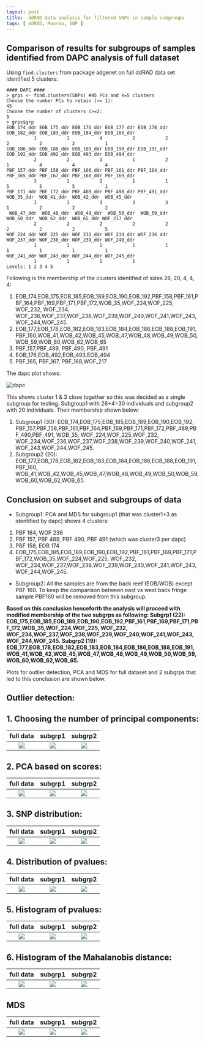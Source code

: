 ```yaml
---
layout: post
title:  ddRAD data analysis for filtered SNPs in sample subgroups
tags: [ ddRAD, Moorea, SNP ]
---
```


## Comparison of results for subgroups of samples identified from DAPC analysis of full dataset 
Using `find.clusters` from package adgenet on full ddRAD data set identified 5 clusters: 

```
#### DAPC ####
> grps <- find.clusters(SNPs) #45 PCs and k=5 clusters
Choose the number PCs to retain (>= 1): 
45
Choose the number of clusters (>=2: 
5
> grps$grp
EOB_174_ddr EOB_175_ddr EOB_176_ddr EOB_177_ddr EOB_178_ddr EOB_182_ddr EOB_183_ddr EOB_184_ddr EOB_185_ddr 
          1           1           4           2           2           2           2           2           1 
EOB_186_ddr EOB_188_ddr EOB_189_ddr EOB_190_ddr EOB_191_ddr EOB_192_ddr EOB_492_ddr EOB_493_ddr EOB_494_ddr 
          2           2           1           1           2           1           4           4           4 
PBF_157_ddr PBF_158_ddr PBF_160_ddr PBF_161_ddr PBF_164_ddr PBF_165_ddr PBF_167_ddr PBF_168_ddr PBF_169_ddr 
          3           1           2           1           1           5           5           5           1 
PBF_171_ddr PBF_172_ddr PBF_489_ddr PBF_490_ddr PBF_491_ddr  WOB_35_ddr  WOB_41_ddr  WOB_42_ddr  WOB_45_ddr 
          1           1           3           3           3           1           2           2           2 
 WOB_47_ddr  WOB_48_ddr  WOB_49_ddr  WOB_50_ddr  WOB_59_ddr  WOB_60_ddr  WOB_62_ddr  WOB_65_ddr WOF_217_ddr 
          2           2           2           2           2           2           2           2           5 
WOF_224_ddr WOF_225_ddr WOF_232_ddr WOF_234_ddr WOF_236_ddr WOF_237_ddr WOF_238_ddr WOF_239_ddr WOF_240_ddr 
          1           1           1           1           1           1           1           1           1 
WOF_241_ddr WOF_243_ddr WOF_244_ddr WOF_245_ddr 
          1           1           1           1 
Levels: 1 2 3 4 5
```
Following is the membership of the clusters identified of sizes 26, 20, 4, 4, 4: 
1. EOB_174,EOB_175,EOB_185,EOB_189,EOB_190,EOB_192,PBF_158,PBF_161,PBF_164,PBF_169,PBF_171,PBF_172,WOB_35,WOF_224,WOF_225, WOF_232, WOF_234, WOF_236,WOF_237,WOF_238,WOF_239,WOF_240,WOF_241,WOF_243,WOF_244,WOF_245.
2. EOB_177,EOB_178,EOB_182,EOB_183,EOB_184,EOB_186,EOB_188,EOB_191,PBF_160,WOB_41,WOB_42,WOB_45,WOB_47,WOB_48,WOB_49,WOB_50,WOB_59,WOB_60,WOB_62,WOB_65
3. PBF_157,PBF_489, PBF_490, PBF_491
4. EOB_176,EOB_492,EOB_493,EOB_494
5. PBF_165, PBF_167, PBF_168,WOF_217

The dapc plot shows:  

![dapc](https://github.com/tejashree1modak/TM_Putnam_Lab_Notebook/blob/master/images/ddRAD_analysis_out/full_data_dapc.png)  

This shows cluster 1 & 3 close together so this was decided as a single subgroup for testing. Subgroup1 with 26+4=30 individuals and subgroup2 with 20 individuals. Their membership shown below:
1. Subgroup1 (30): EOB_174,EOB_175,EOB_185,EOB_189,EOB_190,EOB_192, PBF_157,PBF_158,PBF_161,PBF_164,PBF_169,PBF_171,PBF_172,PBF_489,PBF_490,PBF_491, WOB_35, WOF_224,WOF_225,WOF_232, WOF_234,WOF_236,WOF_237,WOF_238,WOF_239,WOF_240,WOF_241,WOF_243,WOF_244,WOF_245.  
2. Subgroup2 (20): EOB_177,EOB_178,EOB_182,EOB_183,EOB_184,EOB_186,EOB_188,EOB_191, PBF_160, WOB_41,WOB_42,WOB_45,WOB_47,WOB_48,WOB_49,WOB_50,WOB_59,WOB_60,WOB_62,WOB_65.

## Conclusion on subset and subgroups of data
- Subgroup1: PCA and MDS for subgroup1 (that was cluster1+3 as identified by dapc) shows 4 clusters: 
1. PBF 164, WOF 236
2. PBF 157, PBF 489, PBF 490, PBF 491 (which was cluster3 per dapc)
3. PBF 158, EOB 174
4. EOB_175,EOB_185,EOB_189,EOB_190,EOB_192,PBF_161,PBF_169,PBF_171,PBF_172,WOB_35,WOF_224,WOF_225, WOF_232, WOF_234,WOF_237,WOF_238,WOF_239,WOF_240,WOF_241,WOF_243,WOF_244,WOF_245.
- Subgroup2: All the samples are from the back reef (EOB/WOB) except PBF 160. To keep the comparison between east vs west back fringe sample PBF160 will be removed from this subgroup.

**Based on this conclusion henceforth the analysis will proceed with modified membership of the two subgrps as following: 
Subgrp1 (22): EOB_175,EOB_185,EOB_189,EOB_190,EOB_192,PBF_161,PBF_169,PBF_171,PBF_172,WOB_35,WOF_224,WOF_225, WOF_232, WOF_234,WOF_237,WOF_238,WOF_239,WOF_240,WOF_241,WOF_243,WOF_244,WOF_245.
Subgrp2 (19): EOB_177,EOB_178,EOB_182,EOB_183,EOB_184,EOB_186,EOB_188,EOB_191, WOB_41,WOB_42,WOB_45,WOB_47,WOB_48,WOB_49,WOB_50,WOB_59,WOB_60,WOB_62,WOB_65.**


Plots for outlier detection, PCA and MDS for full dataset and 2 subgrps that led to this conclusion are shown below. 

## Outlier detection: 

## 1. Choosing the number of principal components:

full data | subgrp1| subgrp2 
:-------------------------:|:-------------------------:|:------:
![](https://github.com/tejashree1modak/TM_Putnam_Lab_Notebook/blob/master/images/ddRAD_analysis_out/screeplot.png)  |  ![](https://github.com/tejashree1modak/TM_Putnam_Lab_Notebook/blob/master/images/ddRAD_analysis_out/screeplot_subgrp1.png) | ![](https://github.com/tejashree1modak/TM_Putnam_Lab_Notebook/blob/master/images/ddRAD_analysis_out/screeplot_subgrp2.png)

## 2. PCA based on scores: 

full data | subgrp1| subgrp2 
:-------------------------:|:-------------------------:|:------:
![](https://github.com/tejashree1modak/TM_Putnam_Lab_Notebook/blob/master/images/ddRAD_analysis_out/pca.png)  |  ![](https://github.com/tejashree1modak/TM_Putnam_Lab_Notebook/blob/master/images/ddRAD_analysis_out/pca_subgrp1.png) | ![](https://github.com/tejashree1modak/TM_Putnam_Lab_Notebook/blob/master/images/ddRAD_analysis_out/pca_subgrp2.png)

## 3. SNP distribution:

full data | subgrp1| subgrp2 
:-------------------------:|:-------------------------:|:------:
![](https://github.com/tejashree1modak/TM_Putnam_Lab_Notebook/blob/master/images/ddRAD_analysis_out/manhattan.png)  |  ![](https://github.com/tejashree1modak/TM_Putnam_Lab_Notebook/blob/master/images/ddRAD_analysis_out/manhattan_subgrp1.png) | ![](https://github.com/tejashree1modak/TM_Putnam_Lab_Notebook/blob/master/images/ddRAD_analysis_out/manhattan_subgrp2.png)

## 4. Distribution of pvalues:

full data | subgrp1| subgrp2 
:-------------------------:|:-------------------------:|:------:
![](https://github.com/tejashree1modak/TM_Putnam_Lab_Notebook/blob/master/images/ddRAD_analysis_out/Q-Qplot.png)  |  ![](https://github.com/tejashree1modak/TM_Putnam_Lab_Notebook/blob/master/images/ddRAD_analysis_out/Q-Qplot_subgrp1.png) | ![](https://github.com/tejashree1modak/TM_Putnam_Lab_Notebook/blob/master/images/ddRAD_analysis_out/Q-Qplot_subgrp2.png)

## 5. Histogram of pvalues:

full data | subgrp1| subgrp2 
:-------------------------:|:-------------------------:|:------:
![](https://github.com/tejashree1modak/TM_Putnam_Lab_Notebook/blob/master/images/ddRAD_analysis_out/hist.png)  |  ![](https://github.com/tejashree1modak/TM_Putnam_Lab_Notebook/blob/master/images/ddRAD_analysis_out/hist_subgrp1.png) | ![](https://github.com/tejashree1modak/TM_Putnam_Lab_Notebook/blob/master/images/ddRAD_analysis_out/hist_subgrp2.png)

## 6. Histogram of the Mahalanobis distance:

full data | subgrp1| subgrp2 
:-------------------------:|:-------------------------:|:------:
![](https://github.com/tejashree1modak/TM_Putnam_Lab_Notebook/blob/master/images/ddRAD_analysis_out/statdist.png)  |  ![](https://github.com/tejashree1modak/TM_Putnam_Lab_Notebook/blob/master/images/ddRAD_analysis_out/statdist_subgrp1.png) | ![](https://github.com/tejashree1modak/TM_Putnam_Lab_Notebook/blob/master/images/ddRAD_analysis_out/statdist_subgrp2.png)

## MDS

full data | subgrp1| subgrp2 
:-------------------------:|:-------------------------:|:------:
![](https://github.com/tejashree1modak/TM_Putnam_Lab_Notebook/blob/master/images/ddRAD_analysis_out/MDS.png)  |  ![](https://github.com/tejashree1modak/TM_Putnam_Lab_Notebook/blob/master/images/ddRAD_analysis_out/MDS_subgrp1.png) | ![](https://github.com/tejashree1modak/TM_Putnam_Lab_Notebook/blob/master/images/ddRAD_analysis_out/MDS_subgrp2.png)

